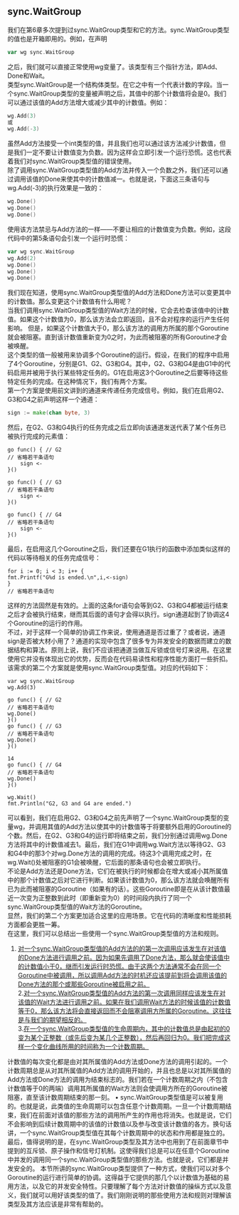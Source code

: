 ## sync.WaitGroup
我们在第6章多次提到过sync.WaitGroup类型和它的方法。sync.WaitGroup类型的值也是开箱即用的。例如，在声明

```go
var wg sync.WaitGroup
```

之后，我们就可以直接正常使用wg变量了。该类型有三个指针方法，即Add、Done和Wait。<br>
类型sync.WaitGroup是一个结构体类型。在它之中有一个代表计数的字段。当一个sync.WaitGroup类型的变量被声明之后，其值中的那个计数值将会是0。我们可以通过该值的Add方法增大或减少其中的计数值。例如：


```go
wg.Add(3)
或
wg.Add(-3)
```

虽然Add方法接受一个int类型的值，并且我们也可以通过该方法减少计数值，但是我们一定不要让计数值变为负数。因为这样会立即引发一个运行恐慌。这也代表着我们对sync.WaitGroup类型值的错误使用。<br>
除了调用sync.WaitGroup类型值的Add方法并传入一个负数之外，我们还可以通过调用该值的Done来使其中的计数值减一。也就是说，下面这三条语句与wg.Add(-3)的执行效果是一致的：

```go
wg.Done()
wg.Done()
wg.Done()
```

使用该方法禁忌与Add方法的一样——不要让相应的计数值变为负数。例如，这段代码中的第5条语句会引发一个运行时恐慌：

```go
var wg sync.WaitGroup
wg.Add(2)
wg.Done()
wg.Done()
wg.Done()
```

我们现在知道，使用sync.WaitGroup类型值的Add方法和Done方法可以变更其中的计数值。那么变更这个计数值有什么用呢？<br>
当我们调用sync.WaitGroup类型值的Wait方法的时候，它会去检查该值中的计数值。如果这个计数值为0，那么该方法会立即返回，且不会对程序的运行产生任何影响。 但是，如果这个计数值大于0，那么该方法的调用方所属的那个Goroutine就会被阻塞。直到该计数值重新变为0之时，为此而被阻塞的所有Goroutine才会被唤醒。<br>
这个类型的值一般被用来协调多个Goroutine的运行。假设，在我们的程序中启用了4个Goroutine，分别是G1、G2、G3和G4。其中，G2、G3和G4是由G1中的代码启用并被用于执行某些特定任务的。G1在启用这3个Goroutine之后要等待这些特定任务的完成。在这种情况下，我们有两个方案。<br>
第一个方案是使用前文讲到的通道来传递任务完成信号。例如，我们在启用G2、G3和G4之前声明这样一个通道：

```go
sign := make(chan byte, 3)
```

然后，在G2、G3和G4执行的任务完成之后立即向该通道发送代表了某个任务已被执行完成的元素值：

```
go func() { // G2
// 省略若干条语句
	sign <-
}()
 
go func() { // G3
// 省略若干条语句
	sign <-
}()

go func() { // G4
// 省略若干条语句
	sign <-
}()
```

最后，在启用这几个Goroutine之后，我们还要在G1执行的函数中添加类似这样的代码以等待相关的任务完成信号：

```
for i := 0; i < 3; i++ {
fmt.Printf("G%d is ended.\n",i,<-sign)
}
// 省略若干条语句
```

这样的方法固然是有效的。上面的这条for语句会等到G2、G3和G4都被运行结束之后才会被执行结束，继而其后面的语句才会得以执行。sign通道起到了协调这4个Goroutine的运行的作用。<br>
不过，对于这样一个简单的协调工作来说，使用通道是否过重了？或者说，通道sign是否被大材小用了？通道的实现中包含了很多专为并发安全的数据而建立的数据结构和算法。原则上说，我们不应该把通道当做互斥锁或信号灯来说用。在这里使用它并没有体现出它的优势，反而会在代码易读性和程序性能方面打一些折扣。<br>
该需求的第二个方案就是使用sync.WaitGroup类型值。对应的代码如下：

```
var wg sync.WaitGroup
wg.Add(3)
 
go func() { // G2
// 省略若干条语句
wg.Done()
}()
go func() { // G3
// 省略若干条语句
wg.Done()
}()
 
14
go func() { // G4
// 省略若干条语句
wg.Done()
}()

wg.Wait()
fmt.Println("G2, G3 and G4 are ended.")
```

可以看到，我们在启用G2、G3和G4之前先声明了一个sync.WaitGroup类型的变量wg，并调用其值的Add方法以使其中的计数值等于将要额外启用的Goroutine的个数。然后，在G2、G3和G4的运行即将结束之前，我们分别通过调用wg.Done方法将其中的计数值减去1。最后，我们在G1中调用wg.Wait方法以等待G2、G3和G4中的那3个对wg.Done方法的调用的完成。待这3个调用完成之时，在wg.Wait()处被阻塞的G1会被唤醒，它后面的那条语句也会被立即执行。<br>
不论是Add方法还是Done方法，它们在被执行的时候都会在增大或减小其所属值中的那个计数值之后对它进行判断。如果该计数值为0，那么该方法就会唤醒所有已为此而被阻塞的Goroutine（如果有的话）。这些Goroutine即是在从该计数值最近一次变为正整数到此时（即重新变为0）的时间段内执行了同一个sync.WaitGroup类型值的Wait方法的Goroutine。<br>
显然，我们的第二个方案更加适合这里的应用场景。它在代码的清晰度和性能损耗方面都会更胜一筹。<br>
在这里，我们可以总结出一些使用一个sync.WaitGroup类型值的方法和规则。<br>

1. [对一个sync.WaitGroup类型值的Add方法的的第一次调用应该发生在对该值的Done方法进行调用之前。因为如果先调用了Done方法，那么就会使该值中的计数值小于0，继而引发运行时恐慌。由于这两个方法通常不会在同一个Goroutine中被调用，所以调用Add方法的时机还应该提前到将会调用该值的Done方法的那个或那些Goroutine被启用之前。](#)<br>
2.[对一个sync.WaitGroup类型值的Add方法的第一次调用同样应该发生在对该值的Wait方法进行调用之前。如果在我们调用Wait方法的时候该值的计数值等于0，那么该方法将会直接返回而不会阻塞调用方所属的Goroutine。这往往是与我们的期望相反的。]()<br>
3.[在一个sync.WaitGroup类型值的生命周期内，其中的计数值总是由起初的0变为某个正整数（或先后变为某几个正整数），然后再回归为0。我们把完成这样一个变化曲线所用的时间称为一个计数周期。]()<br>

 计数值的每次变化都是由对其所属值的Add方法或Done方法的调用引起的。一个计数周期总是从对其所属值的Add方法的调用开始的，并且也总是以对其所属值的Add方法或Done方法的调用为结束标志的。我们若在一个计数周期之内（不包含计数值等于0的两端）调用其所属值的Wait方法则会使调用方所在的Goroutine被阻塞，直至该计数周期结束的那一刻。
• sync.WaitGroup类型值是可以被复用的。也就是说，此类值的生命周期可以包含任意个计数周期。一旦一个计数周期结束，我们在前面对该值的那些方法的调用所产生的作用也将消失。也就是说，它们不会影响到后续计数周期中的该值的计数值以及参与改变该计数值的各方。换句话讲，一个sync.WaitGroup类型值在其每个计数周期中的状态和作用都是独立的。<br>
最后，值得说明的是，在sync.WaitGroup类型及其方法中也用到了在前面章节中提到的互斥锁、原子操作和信号灯机制。这使得我们总是可以在任意个Goroutine中并发的调用同一个sync.WaitGroup类型值的那些方法。也就是说，它们都是并发安全的。
本节所讲的sync.WaitGroup类型提供了一种方式，使我们可以对多个Goroutine的运行进行简单的协调。这得益于它提供的那几个以计数值为基础的易用方法，以及它的并发安全特性。只要理解了每个方法对计数值的操纵方式以及意义，我们就可以用好该类型的值了。我们刚刚说明的那些使用方法和规则对理解该类型及其方法应该是非常有帮助的。